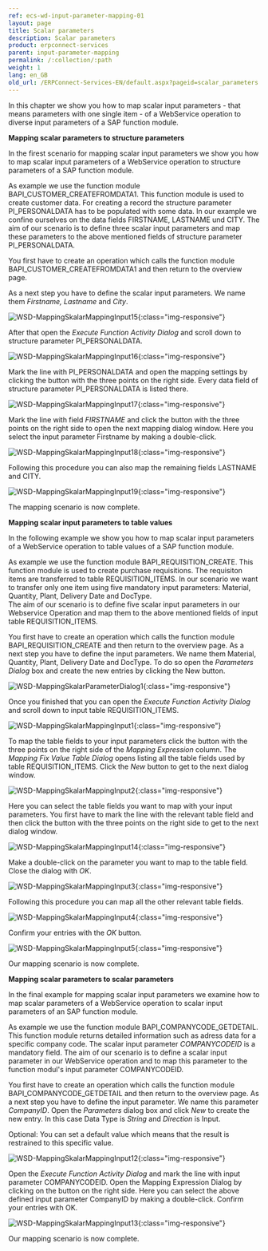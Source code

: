 ```yaml
---
ref: ecs-wd-input-parameter-mapping-01
layout: page
title: Scalar parameters
description: Scalar parameters
product: erpconnect-services
parent: input-parameter-mapping
permalink: /:collection/:path
weight: 1
lang: en_GB
old_url: /ERPConnect-Services-EN/default.aspx?pageid=scalar_parameters
---
```


In this chapter we show you how to map scalar input parameters - that means parameters with one single item - of a WebService operation to diverse input parameters of a SAP function module.

**Mapping scalar parameters to structure parameters**

In the firest scenario for mapping scalar input parameters we show you how to map scalar input parameters of a WebService operation to structure parameters of a SAP function module. 

As example we use the function module BAPI_CUSTOMER_CREATEFROMDATA1. This function module is used to create customer data. For creating a record the structure parameter PI_PERSONALDATA has to be populated with some data. In our example we confine ourselves on the data fields FIRSTNAME, LASTNAME und CITY. 
The aim of our scenario is to define three scalar input parameters and map these parameters to the above mentioned fields of structure parameter PI_PERSONALDATA.
  
You first have to create an operation which calls the function module BAPI_CUSTOMER_CREATEFROMDATA1 and then return to the overview page. 

As a next step you have to define the scalar input parameters. We name them *Firstname, Lastname* and *City*. 

![WSD-MappingSkalarMappingInput15](/img/content/WSD-MappingSkalarMappingInput15.png){:class="img-responsive"}

After that open the *Execute Function Activity Dialog* and scroll down to structure parameter PI_PERSONALDATA.

![WSD-MappingSkalarMappingInput16](/img/content/WSD-MappingSkalarMappingInput16.png){:class="img-responsive"}

Mark the line with PI_PERSONALDATA and open the mapping settings by clicking the button with the three points on the right side. Every data field of structure parameter PI_PERSONALDATA is listed there.  

![WSD-MappingSkalarMappingInput17](/img/content/WSD-MappingSkalarMappingInput17.png){:class="img-responsive"}

Mark the line with field *FIRSTNAME* and click the button with the three points on the right side to open the next mapping dialog window. Here you select the input parameter Firstname by making a double-click.

![WSD-MappingSkalarMappingInput18](/img/content/WSD-MappingSkalarMappingInput18.png){:class="img-responsive"}

Following this procedure you can also map the remaining fields LASTNAME and CITY. 

![WSD-MappingSkalarMappingInput19](/img/content/WSD-MappingSkalarMappingInput19.png){:class="img-responsive"}

The mapping scenario is now complete. 


**Mapping scalar input parameters to table values**

In the following example we show you how to map scalar input parameters of a WebService operation to table values of a SAP function module.  

As example we use the function module BAPI_REQUISITION_CREATE. This function module is used to create purchase requisitions. The requisiton items are transferred to table REQUISITION_ITEMS. In our scenario we want to transfer only one item using five mandatory input parameters: Material, Quantity, Plant, Delivery Date and DocType.   
The aim of our scenario is to define five scalar input parameters in our Webservice Operation and map them to the above mentioned  fields of input table REQUISITION_ITEMS.

You first have to create an operation which calls the function module BAPI_REQUISITION_CREATE and then return to the overview page. As a next step you have to define the input parameters. We name them Material, Quantity, Plant, Delivery Date and DocType. To do so open the *Parameters Dialog* box and create the new entries by clicking the New button.  

![WSD-MappingSkalarParameterDialog1](/img/content/WSD-MappingSkalarParameterDialog1.png){:class="img-responsive"}

Once you finished that you can open the *Execute Function Activity Dialog* and scroll down to input table REQUISITION_ITEMS. 

![WSD-MappingSkalarMappingInput1](/img/content/WSD-MappingSkalarMappingInput1.png){:class="img-responsive"}

To map the table fields to your input parameters click the button with the three points on the right side of the *Mapping Expression* column. The *Mapping Fix Value Table Dialog* opens listing all the table fields used by table REQUISITION_ITEMS. Click the *New* button to get to the next dialog window.

![WSD-MappingSkalarMappingInput2](/img/content/WSD-MappingSkalarMappingInput2.png){:class="img-responsive"}

Here you can select the table fields you want to map with your input parameters. You first have to mark the line
with the relevant table field and then click the button with the three points on the right side to get to the next dialog window.

![WSD-MappingSkalarMappingInput14](/img/content/WSD-MappingSkalarMappingInput14.png){:class="img-responsive"}

Make a double-click on the parameter you want to map to the table field. Close the dialog with *OK*.  

![WSD-MappingSkalarMappingInput3](/img/content/WSD-MappingSkalarMappingInput3.png){:class="img-responsive"}

Following this procedure you can map all the other relevant table fields.  

![WSD-MappingSkalarMappingInput4](/img/content/WSD-MappingSkalarMappingInput4.png){:class="img-responsive"}

Confirm your entries with the *OK* button.

![WSD-MappingSkalarMappingInput5](/img/content/WSD-MappingSkalarMappingInput5.png){:class="img-responsive"}

Our mapping scenario is now complete.    


**Mapping scalar parameters to scalar parameters**  

In the final example for mapping scalar input parameters we examine how to map scalar parameters of a WebService operation to scalar input parameters of an SAP function module.  

As example we use the function module BAPI_COMPANYCODE_GETDETAIL. This function module returns detailed information such as adress data for a specific company code. The scalar input parameter *COMPANYCODEID* is a mandatory field. 
The aim of our scenario is to define a scalar input parameter in our WebService operation and to map this parameter to the function modul's input parameter COMPANYCODEID.  

You first have to create an operation which calls the function module BAPI_COMPANYCODE_GETDETAIL and then return to the overview page. As a next step you have to define the input parameter. We name this parameter *CompanyID*. Open the *Parameters* dialog box and click *New*  to create the new entry. In this case Data Type is *String* and *Direction* is Input.

Optional: You can set a default value which means that the result is restrained to this specific value. 

![WSD-MappingSkalarMappingInput12](/img/content/WSD-MappingSkalarMappingInput12.png){:class="img-responsive"}

Open the *Execute Function Activity Dialog* and mark the line with input parameter COMPANYCODEID. Open the Mapping Expression Dialog by clicking on the button on the right side. Here you can select the above defined input parameter CompanyID by making a double-click. Confirm your entries with OK.

![WSD-MappingSkalarMappingInput13](/img/content/WSD-MappingSkalarMappingInput13.png){:class="img-responsive"}

Our mapping scenario is now complete.     
